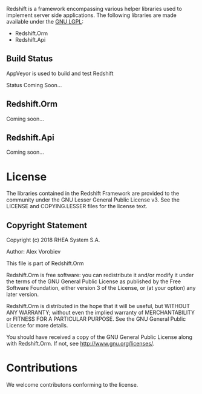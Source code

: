 Redshift is a framework encompassing various helper libraries used to implement server side applications. The following libraries are made available under the [GNU LGPL](https://www.gnu.org/licenses/lgpl.nl.html):

  - Redshift.Orm
  - Redshift.Api
  
## Build Status

AppVeyor is used to build and test Redshift

Status Coming Soon...

## Redshift.Orm
Coming soon...

## Redshift.Api
Coming soon...
# License

The libraries contained in the Redshift Framework are provided to the community under the GNU Lesser General Public License v3. See the LICENSE and COPYING.LESSER files for the license text.
## Copyright Statement
Copyright (c) 2018 RHEA System S.A.

Author: Alex Vorobiev

This file is part of Redshift.Orm

Redshift.Orm is free software: you can redistribute it and/or modify
it under the terms of the GNU General Public License as published by
the Free Software Foundation, either version 3 of the License, or
(at your option) any later version.

Redshift.Orm is distributed in the hope that it will be useful,
but WITHOUT ANY WARRANTY; without even the implied warranty of
MERCHANTABILITY or FITNESS FOR A PARTICULAR PURPOSE.  See the
GNU General Public License for more details.

You should have received a copy of the GNU General Public License
along with Redshift.Orm.  If not, see <http://www.gnu.org/licenses/>.

# Contributions
We welcome contributons conforming to the license.